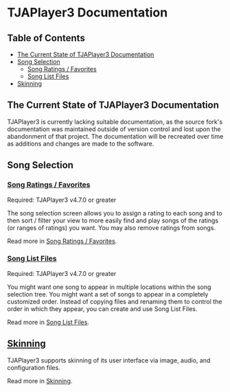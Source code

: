 <!-- omit in toc -->
# TJAPlayer3 Documentation

<!-- omit in toc -->
## Table of Contents

- [The Current State of TJAPlayer3 Documentation](#the-current-state-of-tjaplayer3-documentation)
- [Song Selection](#song-selection)
  - [Song Ratings / Favorites](#song-ratings--favorites)
  - [Song List Files](#song-list-files)
- [Skinning](#skinning)

## The Current State of TJAPlayer3 Documentation

TJAPlayer3 is currently lacking suitable documentation, as the source fork's documentation was maintained outside of version control and lost upon the abandonment of that project. The documentation will be recreated over time as additions and changes are made to the software.

## Song Selection

### [Song Ratings / Favorites](song-ratings-favorites.md)

Required: TJAPlayer3 v4.7.0 or greater

The song selection screen allows you to assign a rating to each song and to then sort / filter your view to more easily find and play songs of the ratings (or ranges of ratings) you want. You may also remove ratings from songs.

Read more in [Song Ratings / Favorites](song-ratings-favorites.md).

### [Song List Files](song-list-files.md)

Required: TJAPlayer3 v4.7.0 or greater

You might want one song to appear in multiple locations within the song selection tree. You might want a set of songs to appear in a completely customized order. Instead of copying files and renaming them to control the order in which they appear, you can create and use Song List Files.

Read more in [Song List Files](song-list-files.md).

## [Skinning](skinning.md)

TJAPlayer3 supports skinning of its user interface via image, audio, and configuration files.

Read more in [Skinning](skinning.md).
